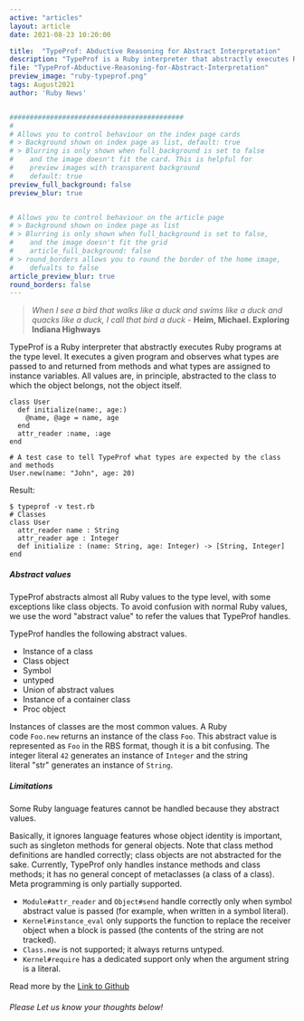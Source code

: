 ```yaml
---
active: "articles"
layout: article
date: 2021-08-23 10:20:00

title:  "TypeProf: Abductive Reasoning for Abstract Interpretation"
description: "TypeProf is a Ruby interpreter that abstractly executes Ruby programs at the type level, acting as a new type analysis tool"
file: "TypeProf-Abductive-Reasoning-for-Abstract-Interpretation"
preview_image: "ruby-typeprof.png"
tags: August2021
author: 'Ruby News'


###########################################
#
# Allows you to control behaviour on the index page cards
# > Background shown on index page as list, default: true
# > Blurring is only shown when full_background is set to false
#    and the image doesn't fit the card. This is helpful for
#    preview images with transparent background
#    default: true
preview_full_background: false
preview_blur: true


# Allows you to control behaviour on the article page
# > Background shown on index page as list
# > Blurring is only shown when full_background is set to false,
#    and the image doesn't fit the grid
#    article_full_background: false
# > round_borders allows you to round the border of the home image,
#    defualts to false
article_preview_blur: true
round_borders: false
---
```


> *When I see a bird that walks like a duck and swims like a duck and quacks like a duck, I call that bird a duck* - **Heim, Michael. Exploring Indiana Highways**

TypeProf is a Ruby interpreter that abstractly executes Ruby programs at the type level. It executes a given program and observes what types are passed to and returned from methods and what types are assigned to instance variables. All values are, in principle, abstracted to the class to which the object belongs, not the object itself.

<pre><code>class User
  def initialize(name:, age:)
    @name, @age = name, age
  end
  attr_reader :name, :age
end

# A test case to tell TypeProf what types are expected by the class and methods
User.new(name: "John", age: 20)
</code></pre>

Result:

<pre><code>$ typeprof -v test.rb
# Classes
class User
  attr_reader name : String
  attr_reader age : Integer
  def initialize : (name: String, age: Integer) -> [String, Integer]
end
</code></pre>

##### Abstract values

TypeProf abstracts almost all Ruby values to the type level, with some exceptions like class objects. To avoid confusion with normal Ruby values, we use the word "abstract value" to refer the values that TypeProf handles.

TypeProf handles the following abstract values.
* Instance of a class
* Class object
* Symbol
* untyped
* Union of abstract values
* Instance of a container class
* Proc object

Instances of classes are the most common values. A Ruby code `Foo.new` returns an instance of the class `Foo`. This abstract value is represented as `Foo` in the RBS format, though it is a bit confusing. The integer literal `42` generates an instance of `Integer` and the string literal "str" generates an instance of `String`.

##### Limitations

Some Ruby language features cannot be handled because they abstract values.

Basically, it ignores language features whose object identity is important, such as singleton methods for general objects. Note that class method definitions are handled correctly; class objects are not abstracted for the sake. Currently, TypeProf only handles instance methods and class methods; it has no general concept of metaclasses (a class of a class).
Meta programming is only partially supported.

* `Module#attr_reader` and `Object#send` handle correctly only when symbol abstract value is passed (for example, when written in a symbol literal).
* `Kernel#instance_eval` only supports the function to replace the receiver object when a block is passed (the contents of the string are not tracked).
* `Class.new` is not supported; it always returns untyped.
* `Kernel#require` has a dedicated support only when the argument string is a literal.

Read more by the [Link to Github](https://github.com/ruby/typeprof)

###### Please Let us know your thoughts below!
